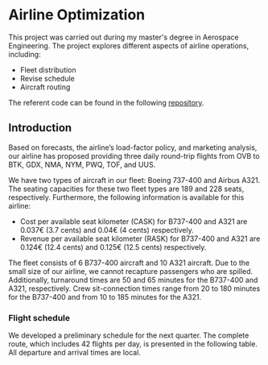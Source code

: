 # Airline Optimization

This project was carried out during my master's degree in Aerospace Engineering.
The project explores different aspects of airline operations, including:

-   Fleet distribution
-   Revise schedule
-   Aircraft routing

The referent code can be found in the following
[repository](https://github.com/tarrut/Airline-Optimization/tree/main).

## Introduction

Based on forecasts, the airline’s load-factor policy, and marketing analysis, our airline has proposed providing three daily round-trip flights from OVB to BTK, GDX, NMA, NYM, PWQ, TOF, and UUS.

We have two types of aircraft in our fleet: Boeing 737-400 and Airbus A321. The seating capacities for these two fleet types are 189 and 228 seats, respectively. Furthermore, the following information is available for this airline:

-   Cost per available seat kilometer (CASK) for B737-400 and A321 are 0.037€ (3.7 cents) and 0.04€ (4 cents) respectively.
-   Revenue per available seat kilometer (RASK) for B737-400 and A321 are 0.124€ (12.4 cents) and 0.125€ (12.5 cents) respectively.

The fleet consists of 6 B737-400 aircraft and 10 A321 aircraft. Due to the small size of our airline, we cannot recapture passengers who are spilled. Additionally, turnaround times are 50 and 65 minutes for the B737-400 and A321, respectively. Crew sit-connection times range from 20 to 180 minutes for the B737-400 and from 10 to 185 minutes for the A321.

### Flight schedule

We developed a preliminary schedule for the next quarter. The complete route, which includes 42 flights per day, is presented in the following table. All departure and arrival times are local.